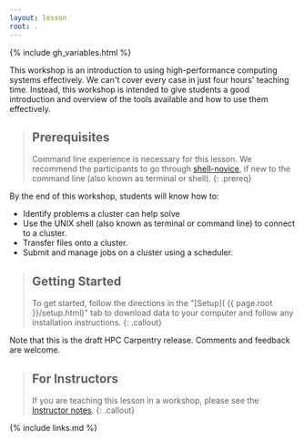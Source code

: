 ```yaml
---
layout: lesson
root: .
---
```


{% include gh_variables.html %}

This workshop is an introduction to using high-performance computing systems
effectively. We can't cover every case in just four hours' teaching time. 
Instead, this workshop is intended to give students a good introduction and 
overview of the tools available and how to use them effectively.

> ## Prerequisites
>
> Command line experience is necessary for this lesson. We recommend the
> participants to go through
> [shell-novice](https://swcarpentry.github.io/shell-novice/), if new to the
> command line (also known as terminal or shell).
{: .prereq}

By the end of this workshop, students will know how to:

* Identify problems a cluster can help solve
* Use the UNIX shell (also known as terminal or command line) to
  connect to a cluster.
* Transfer files onto a cluster.
* Submit and manage jobs on a cluster using a scheduler.

> ## Getting Started
>
> To get started, follow the directions in the "[Setup](
> {{ page.root }}/setup.html)" tab to download data to your computer and follow
> any installation instructions.
{: .callout}

Note that this is the draft HPC Carpentry release. Comments and feedback are
welcome.

> ## For Instructors
>
> If you are teaching this lesson in a workshop, please see the
> [Instructor notes](guide/).
{: .callout}

{% include links.md %}

